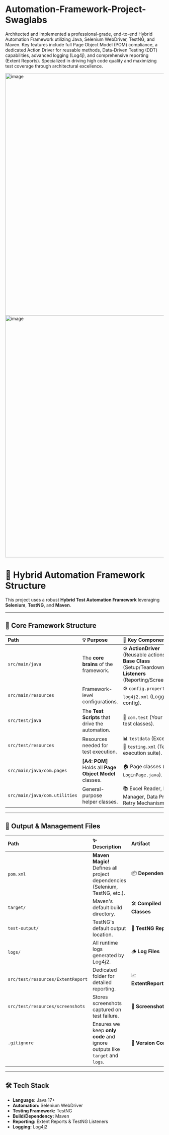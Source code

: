 # Automation-Framework-Project-Swaglabs
Architected and implemented a professional-grade, end-to-end Hybrid Automation Framework utilizing Java, Selenium WebDriver, TestNG, and Maven. Key features include full Page Object Model (POM) compliance, a dedicated Action Driver for reusable methods, Data-Driven Testing (DDT) capabilities, advanced logging (Log4j), and comprehensive reporting (Extent Reports). Specialized in driving high code quality and maximizing test coverage through architectural excellence.



<img width="1845" height="769" alt="image" src="https://github.com/user-attachments/assets/94682149-c078-4407-bb92-e9cc610e5f55" />

<a href="https://github.com/arunqadns/Automation-Framework-Project-Swaglabs">
    <img width="1845" height="769" alt="image" src="https://github.com/user-attachments/assets/94682149-c078-4407-bb92-e9cc610e5f55" />
</a>



# 🚀 Hybrid Automation Framework Structure

This project uses a robust **Hybrid Test Automation Framework** leveraging **Selenium**, **TestNG**, and **Maven**.

---

## 🎯 Core Framework Structure

| Path | 💡 Purpose | 🔑 Key Components |
| :--- | :--- | :--- |
| `src/main/java` | The **core brains** of the framework. | ⚙️ **ActionDriver** (Reusable actions), 🧱 **Base Class** (Setup/Teardown), 📝 **Listeners** (Reporting/Screenshots). |
| `src/main/resources` | Framework-level configurations. | ⚙️ `config.properties`, 🪵 `log4j2.xml` (Logging config). |
| `src/test/java` | The **Test Scripts** that drive the automation. | 🧪 `com.test` (Your main test classes). |
| `src/test/resources` | Resources needed for test execution. | 📊 `testdata` (Excel/CSV), 📝 `testing.xml` (TestNG execution suite). |
| `src/main/java/com.pages` | **[A4: POM]** Holds all **Page Object Model** classes. | 🏠 Page classes (e.g., `LoginPage.java`). |
| `src/main/java/com.utilities` | General-purpose helper classes. | 📚 Excel Reader, Extent Manager, Data Provider, Retry Mechanism. |

---

## 📁 Output & Management Files

| Path | ✨ Description | Artifact |
| :--- | :--- | :--- |
| `pom.xml` | **Maven Magic!** Defines all project dependencies (Selenium, TestNG, etc.). | 📦 **Dependencies** |
| `target/` | Maven's default build directory. | 🛠️ **Compiled Classes** |
| `test-output/` | TestNG's default output location. | 📃 **TestNG Report** |
| `logs/` | All runtime logs generated by Log4j2. | 🪵 **Log Files** |
| `src/test/resources/ExtentReport` | Dedicated folder for detailed reporting. | 📈 **ExtentReport.html** |
| `src/test/resources/screenshots` | Stores screenshots captured on test failure. | 📸 **Screenshots** |
| `.gitignore` | Ensures we keep **only code** and ignore outputs like `target` and `logs`. | 🚫 **Version Control** |

---

## 🛠️ Tech Stack

* **Language:** Java 17+
* **Automation:** Selenium WebDriver
* **Testing Framework:** TestNG
* **Build/Dependency:** Maven
* **Reporting:** Extent Reports & TestNG Listeners
* **Logging:** Log4j2
